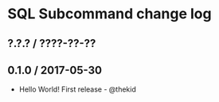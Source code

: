 SQL Subcommand change log
=========================

## ?.?.? / ????-??-??

## 0.1.0 / 2017-05-30

* Hello World! First release - @thekid